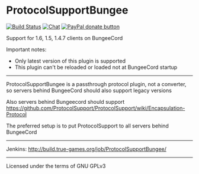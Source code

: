 ProtocolSupportBungee
================

[![Build Status](https://build.true-games.org/buildStatus/icon?job=ProtocolSupportBungee)](https://build.true-games.org/job/ProtocolSupportBungee/)
[![Chat](https://img.shields.io/badge/chat-on%20discord-7289da.svg)](https://discord.gg/x935y8p)
<span class="badge-paypal"><a href="https://www.paypal.com/cgi-bin/webscr?return=&business=true-games.org%40yandex.ru&bn=PP-DonationsBF%3Abtn_donateCC_LG.gif%3ANonHosted&cmd=_donations&rm=1&no_shipping=1&currency_code=USD" title="Donate to this project using Paypal"><img src="https://img.shields.io/badge/paypal-donate-yellow.svg" alt="PayPal donate button" /></a></span>

Support for 1.6, 1.5, 1.4.7 clients on BungeeCord

Important notes:
* Only latest version of this plugin is supported
* This plugin can't be reloaded or loaded not at BungeeCord startup

---

ProtocolSupportBungee is a passthrough protocol plugin, not a converter, so servers behind BungeeCord should also support legacy versions

Also servers behind Bungeecord should support https://github.com/ProtocolSupport/ProtocolSupport/wiki/Encapsulation-Protocol

The preferred setup is to put ProtocolSupport to all servers behind BungeeCord

---

Jenkins: http://build.true-games.org/job/ProtocolSupportBungee/

---

Licensed under the terms of GNU GPLv3
